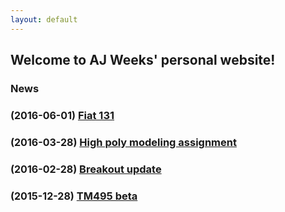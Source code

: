 ```yaml
---
layout: default
---
```


## Welcome to AJ Weeks' personal website!

### News

### <span style="font-size: 16px">(2016-06-01)</span> [Fiat 131](/3D/fiat_131/)

### <span style="font-size: 16px">(2016-03-28)</span> [High poly modeling assignment](/3D/3_objects/)

### <span style="font-size: 16px">(2016-02-28)</span> [Breakout update](/breakout/)

### <span style="font-size: 16px">(2015-12-28)</span> [TM495 beta](/TM495/)
